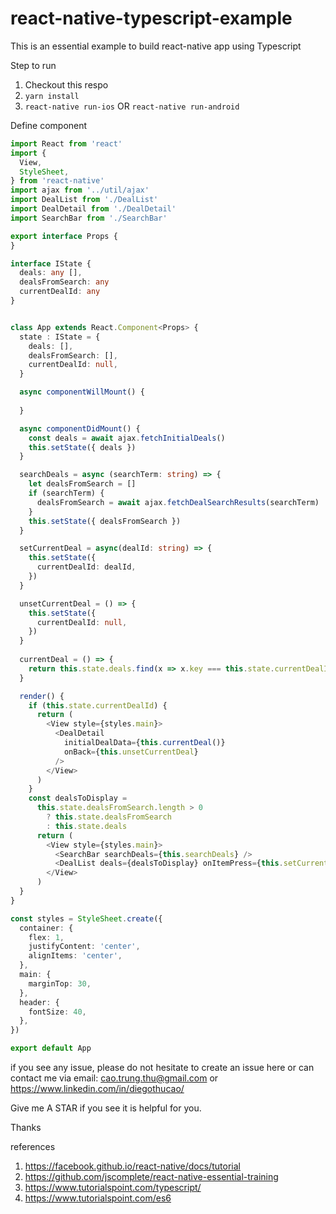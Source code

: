 # react-native-typescript-example
This is an essential example to build react-native app using Typescript

Step to run
1. Checkout this respo
2. `yarn install`
3. `react-native run-ios` OR `react-native run-android`

Define component 

```typescript 
import React from 'react'
import {
  View,
  StyleSheet,
} from 'react-native'
import ajax from '../util/ajax'
import DealList from './DealList'
import DealDetail from './DealDetail'
import SearchBar from './SearchBar'

export interface Props {
}

interface IState {
  deals: any [],
  dealsFromSearch: any
  currentDealId: any
}


class App extends React.Component<Props> {
  state : IState = {
    deals: [],
    dealsFromSearch: [],
    currentDealId: null,
  }

  async componentWillMount() {
  
  }

  async componentDidMount() {
    const deals = await ajax.fetchInitialDeals()
    this.setState({ deals })
  }

  searchDeals = async (searchTerm: string) => {
    let dealsFromSearch = []
    if (searchTerm) {
      dealsFromSearch = await ajax.fetchDealSearchResults(searchTerm)
    }
    this.setState({ dealsFromSearch })
  }

  setCurrentDeal = async(dealId: string) => {
    this.setState({
      currentDealId: dealId,
    })
  }

  unsetCurrentDeal = () => {
    this.setState({
      currentDealId: null,
    })
  }
  
  currentDeal = () => {
    return this.state.deals.find(x => x.key === this.state.currentDealId)
  }

  render() {
    if (this.state.currentDealId) {
      return (
        <View style={styles.main}>
          <DealDetail
            initialDealData={this.currentDeal()}
            onBack={this.unsetCurrentDeal}
          />
        </View>
      )
    }
    const dealsToDisplay =
      this.state.dealsFromSearch.length > 0
        ? this.state.dealsFromSearch
        : this.state.deals
      return (
        <View style={styles.main}>
          <SearchBar searchDeals={this.searchDeals} />
          <DealList deals={dealsToDisplay} onItemPress={this.setCurrentDeal} />
        </View>
      )
  }
}

const styles = StyleSheet.create({
  container: {
    flex: 1,
    justifyContent: 'center',
    alignItems: 'center',
  },
  main: {
    marginTop: 30,
  },
  header: {
    fontSize: 40,
  },
})

export default App
```

if you see any issue, please do not hesitate to create an issue here or can contact me via email: cao.trung.thu@gmail.com or https://www.linkedin.com/in/diegothucao/

Give me A STAR if you see it is helpful for you.

Thanks

references
1. https://facebook.github.io/react-native/docs/tutorial
2. https://github.com/jscomplete/react-native-essential-training
3. https://www.tutorialspoint.com/typescript/
4. https://www.tutorialspoint.com/es6
